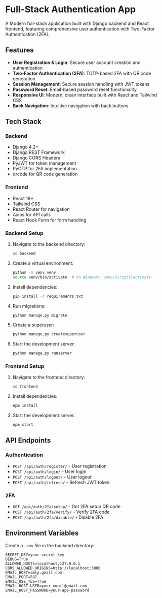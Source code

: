 # Full-Stack Authentication App

A Modern full-stack application built with Django backend and React frontend, featuring comprehensive user authentication with Two-Factor Authentication (2FA).

## Features

- **User Registration & Login**: Secure user account creation and authentication
- **Two-Factor Authentication (2FA)**: TOTP-based 2FA with QR code generation
- **Session Management**: Secure session handling with JWT tokens
- **Password Reset**: Email-based password reset functionality
- **Responsive UI**: Modern, clean interface built with React and Tailwind CSS
- **Back Navigation**: Intuitive navigation with back buttons

## Tech Stack

### Backend
- Django 4.2+
- Django REST Framework
- Django CORS Headers
- PyJWT for token management
- PyOTP for 2FA implementation
- qrcode for QR code generation

### Frontend
- React 18+
- Tailwind CSS
- React Router for navigation
- Axios for API calls
- React Hook Form for form handling


### Backend Setup

1. Navigate to the backend directory:
   ```bash
   cd backend
   ```

2. Create a virtual environment:
   ```bash
   python -m venv venv
   source venv/bin/activate  # On Windows: venv\Scripts\activate
   ```

3. Install dependencies:
   ```bash
   pip install -r requirements.txt
   ```

4. Run migrations:
   ```bash
   python manage.py migrate
   ```

5. Create a superuser:
   ```bash
   python manage.py createsuperuser
   ```

6. Start the development server:
   ```bash
   python manage.py runserver
   ```

### Frontend Setup

1. Navigate to the frontend directory:
   ```bash
   cd frontend
   ```

2. Install dependencies:
   ```bash
   npm install
   ```

3. Start the development server:
   ```bash
   npm start
   ```

## API Endpoints

### Authentication
- `POST /api/auth/register/` - User registration
- `POST /api/auth/login/` - User login
- `POST /api/auth/logout/` - User logout
- `POST /api/auth/refresh/` - Refresh JWT token

### 2FA
- `GET /api/auth/2fa/setup/` - Get 2FA setup QR code
- `POST /api/auth/2fa/verify/` - Verify 2FA code
- `POST /api/auth/2fa/disable/` - Disable 2FA


## Environment Variables

Create a `.env` file in the backend directory:

```env
SECRET_KEY=your-secret-key
DEBUG=True
ALLOWED_HOSTS=localhost,127.0.0.1
CORS_ALLOWED_ORIGINS=http://localhost:3000
EMAIL_HOST=smtp.gmail.com
EMAIL_PORT=587
EMAIL_USE_TLS=True
EMAIL_HOST_USER=your-email@gmail.com
EMAIL_HOST_PASSWORD=your-app-password
```
